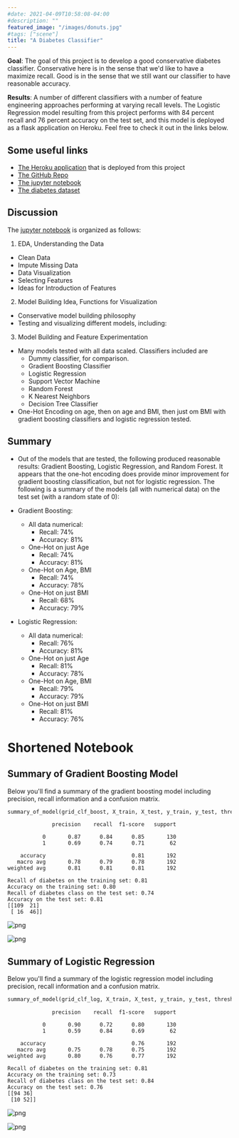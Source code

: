 ```yaml
---
#date: 2021-04-09T10:58:08-04:00
#description: ""
featured_image: "/images/donuts.jpg"
#tags: ["scene"]
title: "A Diabetes Classifier"
---
```


**Goal**: The goal of this project is to develop a good conservative diabetes classifier. Conservative here is in the sense that we'd like to have a maximize recall. Good is in the sense that we still want our classifier to have reasonable accuracy.

**Results**: A number of different classifiers with a number of feature engineering approaches performing at varying recall levels. The Logistic Regression model resulting from this project performs with 84 percent recall and 76 percent accuracy on the test set, and this model is deployed as a flask application on Heroku. Feel free to check it out in the links below.

## Some useful links
- [The Heroku application](https://diabetes-ml-classifier-jc.herokuapp.com/) that is deployed from this project
- [The GitHub Repo](https://github.com/jcummingsutk/diabetes_ml_classifier)
- [The jupyter notebook](https://github.com/jcummingsutk/diabetes_ml_classifier/blob/master/diabetes_classifier.ipynb)
- [The diabetes dataset](https://www.kaggle.com/mathchi/diabetes-data-set)

## Discussion

The [jupyter notebook](https://github.com/jcummingsutk/diabetes_ml_classifier/blob/master/diabetes_classifier.ipynb) is organized as follows:

1. EDA, Understanding the Data
- Clean Data
- Impute Missing Data
- Data Visualization
- Selecting Features
- Ideas for Introduction of Features
2. Model Building Idea, Functions for Visualization
- Conservative model building philosophy
- Testing and visualizing different models, including:
3. Model Building and Feature Experimentation
- Many models tested with all data scaled. Classifiers included are
    * Dummy classifier, for comparison.
    * Gradient Boosting Classifier
    * Logistic Regression
    * Support Vector Machine
    * Random Forest
    * K Nearest Neighbors
    * Decision Tree Classifier
- One-Hot Encoding on age, then on age and BMI, then just om BMI with gradient boosting classifiers and logistic regression tested.

## Summary
- Out of the models that are tested, the following produced reasonable results: Gradient Boosting, Logistic Regression, and Random Forest. It appears that the one-hot encoding does provide minor improvement for gradient boosting classification, but not for logistic regression. The following is a summary of the models (all with numerical data) on the test set (with a random state of 0):


- Gradient Boosting:
    * All data numerical:
        * Recall: 74%
        * Accuracy: 81%
    * One-Hot on just Age
        * Recall: 74%
        * Accuracy: 81%
    * One-Hot on Age, BMI
        * Recall: 74%
        * Accuracy: 78%
    * One-Hot on just BMI
        * Recall: 68%
        * Accuracy: 79%


- Logistic Regression:
    * All data numerical:
        * Recall: 76%
        * Accuracy: 81%
    * One-Hot on just Age
        * Recall: 81%
        * Accuracy: 78%
    * One-Hot on Age, BMI
        * Recall: 79%
        * Accuracy: 79%
    * One-Hot on just BMI
        * Recall: 81%
        * Accuracy: 76%


# Shortened Notebook

## Summary of Gradient Boosting Model

Below you'll find a summary of the gradient boosting model including precision, recall information and a confusion  matrix.

```python
summary_of_model(grid_clf_boost, X_train, X_test, y_train, y_test, thresh)
```

                  precision    recall  f1-score   support

               0       0.87      0.84      0.85       130
               1       0.69      0.74      0.71        62

        accuracy                           0.81       192
       macro avg       0.78      0.79      0.78       192
    weighted avg       0.81      0.81      0.81       192

    Recall of diabetes on the training set: 0.81
    Accuracy on the training set: 0.80
    Recall of diabetes class on the test set: 0.74
    Accuracy on the test set: 0.81
    [[109  21]
     [ 16  46]]




![png](/images/output_16_1.png)





![png](/images/output_16_2.png)


## Summary of Logistic Regression

Below you'll find a summary of the logistic regression model including precision, recall information and a confusion matrix.

```python
summary_of_model(grid_clf_log, X_train, X_test, y_train, y_test, thresh)
```

                  precision    recall  f1-score   support

               0       0.90      0.72      0.80       130
               1       0.59      0.84      0.69        62

        accuracy                           0.76       192
       macro avg       0.75      0.78      0.75       192
    weighted avg       0.80      0.76      0.77       192

    Recall of diabetes on the training set: 0.81
    Accuracy on the training set: 0.73
    Recall of diabetes class on the test set: 0.84
    Accuracy on the test set: 0.76
    [[94 36]
     [10 52]]




![png](/images/output_22_1.png)





![png](/images/output_22_2.png)
